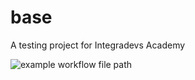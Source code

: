 # base
A testing project for Integradevs Academy

![example workflow file path](https://github.com/MatiasGonzalezRomeroAcademy/workflows/.github/workflows/ci.yml/badge.svg)
